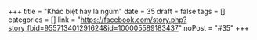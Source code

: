 ﻿+++
title = "Khác biệt hay là ngủm"
date = 35
draft = false
tags = []
categories = []
link = "https://facebook.com/story.php?story_fbid=955713401291624&id=100005589183437"
noPost = "#35"
+++
